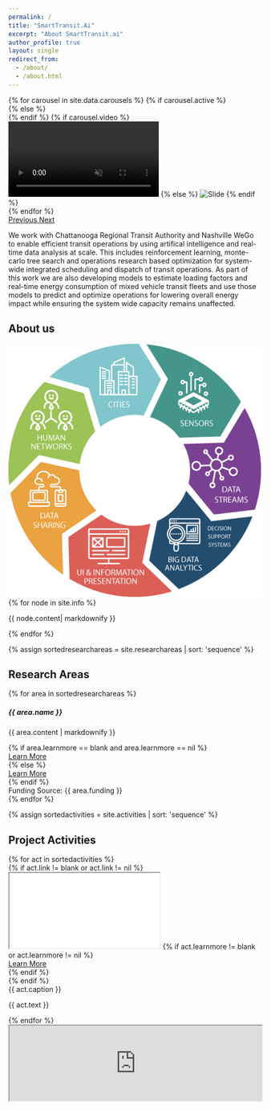 ```yaml
---
permalink: /
title: "SmartTransit.Ai"
excerpt: "About SmartTransit.ai"
author_profile: true
layout: single
redirect_from: 
  - /about/
  - /about.html
---
```

<!-- beginning of carousel 
<div id="carouselData" class="carousel slide carousel-fade" data-ride="carousel">
  <div class="carousel-inner">
    {% for carousel in site.data.carousels %}
    {% if carousel.active  %}
    <div class="carousel-item active align-items-center flex-column p-0 m-0">
      {% else %}
      <div class="carousel-item align-items-center  flex-column p-0 m-0">
        {% endif %}
        {% if carousel.video  %}
        <video id="videoBanner" preload="true" height="100%" class="d-block w-100" autoplay loop muted>
          <source src="{{ carousel.video }}" type="video/mp4" />
        </video>
        {% else %} 
        <img height="80%" class="d-block w-100" src="{{ carousel.image }}" alt="Slide">
        {% endif %}
        <div class="carousel-caption align-items-center p-2 m-2">
          <h5>{{ carousel.captionhead }}</h5>
          <p>{{ carousel.text }}</p>
           <a class="btn btn-primary btn-xl js-scroll-trigger" href="#about">Find Out More</a>
        </div>
      </div>
      {% endfor %}
    </div>
    <a class="carousel-control-prev" href="#carouselData" role="button" data-slide="prev">
      <span class="carousel-control-prev-icon" aria-hidden="true"></span>
      <span class="sr-only">Previous</span>
    </a>
    <a class="carousel-control-next" href="#carouselData" role="button" data-slide="next">
      <span class="carousel-control-next-icon" aria-hidden="true"></span>
      <span class="sr-only">Next</span>
    </a>    
</div>
 End of carousel -->

<!--Card-->
<div class="containerh-100 d-flex justify-content-center ">
<div class="row">
<!--Card image-->
<div class="col-lg-12 col-sm-12 mx-auto">
<div id="carouselData" class="carousel slide carousel-fade" data-ride="carousel"  data-interval=8000>
  <div class="carousel-inner">
    {% for carousel in site.data.carousels %}
    {% if carousel.active  %}
    <div class="carousel-item active align-items-center">
      {% else %} 
      <div class="carousel-item align-items-center">
        {% endif %}
        {% if carousel.video  %}
        <video id="videoBanner" class="d-block w-100 p-0 m-0" autoplay loop muted>
          <source src="{{ carousel.video }}" type="video/mp4" />
        </video>
        {% else %} 
        <img class="d-block w-100 p-0 m-0" src="{{ carousel.image }}" alt="Slide">
        {% endif %}
        </div>
      {% endfor %}
    </div>
    <a class="carousel-control-prev" href="#carouselData" role="button" data-slide="prev">
      <span class="carousel-control-prev-icon" aria-hidden="true"></span>
      <span class="sr-only">Previous</span>
    </a>
    <a class="carousel-control-next" href="#carouselData" role="button" data-slide="next">
      <span class="carousel-control-next-icon" aria-hidden="true"></span>
      <span class="sr-only">Next</span>
    </a>    
</div>
</div>
<!--Card content-->
<div class="col-lg-12 col-sm-12 mx-auto text-center">
<!--Title-->
<!-- <h5 class="card-title">Optimizing Transit Operations</h5> -->
<!--Text-->
<p class="card-text text-justify">We work with Chattanooga Regional Transit Authority and Nashville WeGo to enable efficient transit operations by using artifical intelligence and real-time data analysis at scale. This includes reinforcement learning,  monte-carlo tree search and operations research based optimization for system-wide integrated scheduling and dispatch of transit operations. As part of this work we are also developing models to estimate loading factors and real-time energy consumption of mixed vehicle transit fleets and use those models to predict and optimize operations for lowering overall energy impact while ensuring the system wide capacity remains unaffected.</p>
<!-- <a href="#about" class="btn btn-dark js-scroll-trigger" href="#about"></a> -->
</div>
</div>
</div>
<!--/.Card-->

  <!-- About -->
  <section class="content-section bg-light" id="about">
  <div class="content-section-heading text-center">  
      <h2 class="mdc-typography--headline2  text-center m-0 p-0">About us</h2>
      </div>
    <div class="container-fluid  p-0 m-0">
      <div class="row p-0 m-0">
        <div class="col-lg-3 p-0 ml-3 scopeimg">
          <img class="d-block m-0 p-0"  src="img/smartcities.png">
          <!-- <iframe src="https://www.google.com/maps/d/embed?mid=1ZnAR4JdHNF5K3rW9cICXqBGuvwmchIy9&hl=en" width="100%"></iframe> -->
        </div>
          <div class="col-lg-8 p-0 m-0  mx-auto">
           {% for node in site.info %}
            <p class="lead mb-5 text-justify">{{ node.content| markdownify }}</p>
           {% endfor %}               
        </div>
      </div>
    </div>
     <!-- <div class="text-center">    
          <a class="btn btn-dark  js-scroll-trigger" href="#research">Research Areas</a></div> -->
  </section>

<!-- Research Areas -->
{% assign sortedresearchareas = site.researchareas | sort: 'sequence' %}
<section class="content-section" id="research">
  <div class="content-section-heading text-center">  
    <h2 class="mdc-typography--headline2 p-2 text-center m-0 p-0">Research Areas</h2>
  </div>
  <div class="row">
        {% for area in sortedresearchareas %}
          <div class="col-sm-4 d-flex align-items-stretch">
          <div class="card bg-secondary text-white border-1 p-2 m-2">
          <h5 class="card-header text-center">{{ area.name }}</h5>
          <div class="card-body">            
            <p class="card-text text-justify">{{ area.content | markdownify }}</p>
            {% if area.learnmore == blank  and  area.learnmore == nil %}
              <div class="text-center"><a class="btn btn-dark js-scroll-trigger" href="#research">Learn More</a></div>
            {% else %}
             <div class="text-center"><a class="btn btn-dark js-scroll-trigger" href="{{ area.learnmore }}">Learn More</a></div>
            {% endif %}
            </div>
            <div class="card-footer text-white  text-center">Funding Source: {{ area.funding }}</div>
            </div>
        </div>
        {% endfor %}
  </div>
</section>

<!-- Portfolio -->
{% assign sortedactivities = site.activities | sort: 'sequence' %}
  <section class="content-section bg-light" id="portfolio">
    <div class="container-fluid">
      <div class="content-section-heading text-center">       
         <h2 class="mdc-typography--headline2 p-2 text-center m-0 p-0">Project Activities</h2>
      </div>
      <div class="row no-gutters justify-content-center">
          {% for act in sortedactivities %}
          <div class="col-lg-5 p-3   m-3 ">
         {% if act.link != blank  or  act.link != nil %}
    <div class="embed-responsive embed-responsive-16by9">
  <iframe class="embed-responsive-item" src="{{ act.link }}"></iframe>
   {% if act.learnmore != blank  or  act.learnmore != nil %}
  <div class="text-center"><a class="btn btn-dark js-scroll-trigger" href="{{ act.learnmore }}">Learn More</a></div>
  {% endif %}
</div>
       {% endif %}
          <div class="caption text-center">
              <div class="caption-content">
                <div class="h2">{{ act.caption }}</div>
                <p class="mb-0">{{ act.text }}</p>
              </div>
            </div>
        </div>
        {% endfor %}
      </div>
    </div>
  </section>



  <!-- Map -->
  <div id="contact" class="map">
  <iframe src="https://www.google.com/maps/d/embed?mid=1ZnAR4JdHNF5K3rW9cICXqBGuvwmchIy9&hl=en" width="100%"></iframe>
   </div>


      
